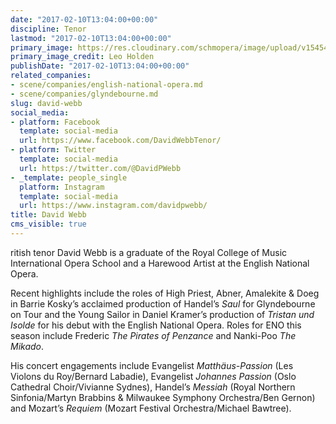 ```yaml
---
date: "2017-02-10T13:04:00+00:00"
discipline: Tenor
lastmod: "2017-02-10T13:04:00+00:00"
primary_image: https://res.cloudinary.com/schmopera/image/upload/v1545409169/media/webhook-uploads/1486731784463/2017-02-10---David-WEbb.jpg.jpg
primary_image_credit: Leo Holden
publishDate: "2017-02-10T13:04:00+00:00"
related_companies:
- scene/companies/english-national-opera.md
- scene/companies/glyndebourne.md
slug: david-webb
social_media:
- platform: Facebook
  template: social-media
  url: https://www.facebook.com/DavidWebbTenor/
- platform: Twitter
  template: social-media
  url: https://twitter.com/@DavidPWebb
- _template: people_single
  platform: Instagram
  template: social-media
  url: https://www.instagram.com/davidpwebb/
title: David Webb
cms_visible: true
---
```


ritish tenor David Webb is a graduate of the Royal College of Music International Opera School and a Harewood Artist at the English National Opera. 

Recent highlights include the roles of High Priest, Abner, Amalekite & Doeg in Barrie Kosky’s acclaimed production of Handel’s *Saul* for Glyndebourne on Tour and the Young Sailor in Daniel Kramer’s production of *Tristan und Isolde* for his debut with the English National Opera.  Roles for ENO this season include Frederic *The Pirates of Penzance* and Nanki-Poo *The Mikado*.

His concert engagements include Evangelist *Matthäus-Passion* (Les Violons du Roy/Bernard Labadie), Evangelist *Johannes Passion* (Oslo Cathedral Choir/Vivianne Sydnes), Handel’s *Messiah* (Royal Northern Sinfonia/Martyn Brabbins & Milwaukee Symphony Orchestra/Ben Gernon) and Mozart’s *Requiem* (Mozart Festival Orchestra/Michael Bawtree).
